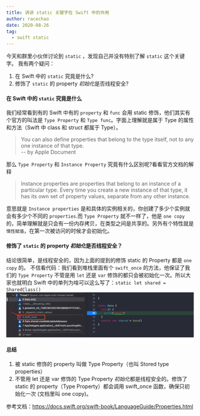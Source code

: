 ```yaml
---
title: 讲讲 static 关键字在 Swift 中的作用
author: racechao
date: 2020-08-26
tag:
  - swift static
---
```

今天和群里小伙伴讨论到 `static` ，发现自己并没有特别了解 `static` 这个关键字。
我有两个疑问：
1. 在 Swift 中的 `static` 究竟是什么?
2. 修饰了 `static` 的 property *初始化*是否线程安全?

#### 在 Swift 中的 `static` 究竟是什么

我们经常看到有的 Swift 中有的 `property` 和 `func` 会用 static 修饰，他们其实有个官方的叫法是 `Type Property` 和 `Type func`。字面上理解就是属于 Type 的属性和方法（Swift 中 class 和 struct 都属于 Type）。
>You can also define properties that belong to the type itself, not to any one instance of that type.  
-- by Apple Document

那么 `Type Property` 和 `Instance Property` 究竟有什么区别呢?看看官方文档的解释

>Instance properties are properties that belong to an instance of a particular type. Every time you create a new instance of that type, it has its own set of property values, separate from any other instance.

意思就是 `Instance properties` 是和具体的实例相关的，你创建了多少个实例就会有多少个不同的 `properties`.而 `Type Property` 就不一样了，他是 `one copy` 的，简单理解就是只会有一份内存拷贝，在类型之间是共享的。另外有个特性就是`惰性赋值`，在第一次被访问的时候才会初始化。

#### 修饰了 `static` 的 property *初始化*是否线程安全？

结论很简单，是线程安全的，因为上面的提到的修饰 static 的 Property 都是 `one copy` 的。
不信看代码：我们看到堆栈里面有个 `swift_once` 的方法，他保证了我们的 `Type Property` 不管是用 `let` 还是 `var` 修饰的都只会被初始化一次。所以大家也就明白 Swift 中的单列为啥可以这么写了：`static let shared = SharedClass()` 
![img](/assets/img/static-in-swift-01.png)

#### 总结

1. 被 static 修饰的 property 叫做 Type Property（也叫 Stored type properties）
2. 不管用 let 还是 var 修饰的 Type Property *初始化*都是线程安全的。修饰了 static 的 property（Type Property）都会调用 swift_once 函数，确保只初始化一次 (文档里叫 one copy)。
   

参考文档：https://docs.swift.org/swift-book/LanguageGuide/Properties.html
